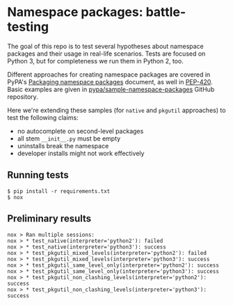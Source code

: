 # Namespace packages: battle-testing

The goal of this repo is to test several hypotheses about namespace packages and
their usage in real-life scenarios. Tests are focused on Python 3, but for
completeness we run them in Python 2, too.

Different approaches for creating namespace packages are covered in PyPA's
[Packaging namespace packages](https://packaging.python.org/guides/packaging-namespace-packages/)
document, as well in [PEP-420](https://www.python.org/dev/peps/pep-0420).
Basic examples are given in [pypa/sample-namespace-packages](https://github.com/pypa/sample-namespace-packages)
GitHub repository.

Here we're extending these samples (for `native` and `pkgutil` approaches) to
test the following claims:

 - no autocomplete on second-level packages
 - all stem `__init__.py` must be empty
 - uninstalls break the namespace
 - developer installs might not work effectively

## Running tests

    $ pip install -r requirements.txt
    $ nox

## Preliminary results

    nox > Ran multiple sessions:
    nox > * test_native(interpreter='python2'): failed
    nox > * test_native(interpreter='python3'): success
    nox > * test_pkgutil_mixed_levels(interpreter='python2'): failed
    nox > * test_pkgutil_mixed_levels(interpreter='python3'): success
    nox > * test_pkgutil_same_level_only(interpreter='python2'): success
    nox > * test_pkgutil_same_level_only(interpreter='python3'): success
    nox > * test_pkgutil_non_clashing_levels(interpreter='python2'): success
    nox > * test_pkgutil_non_clashing_levels(interpreter='python3'): success
